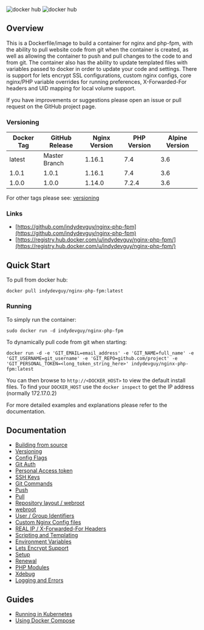 ![docker hub](https://img.shields.io/docker/pulls/indydevguy/nginx-php-fpm.svg?style=flat-square)
![docker hub](https://img.shields.io/docker/stars/indydevguy/nginx-php-fpm.svg?style=flat-square)

## Overview
This is a Dockerfile/image to build a container for nginx and php-fpm, with the ability to pull website code from git when the container is created, as well as allowing the container to push and pull changes to the code to and from git. The container also has the ability to update templated files with variables passed to docker in order to update your code and settings. There is support for lets encrypt SSL configurations, custom nginx configs, core nginx/PHP variable overrides for running preferences, X-Forwarded-For headers and UID mapping for local volume support.

If you have improvements or suggestions please open an issue or pull request on the GitHub project page.

### Versioning
| Docker Tag | GitHub Release | Nginx Version | PHP Version | Alpine Version |
|------------|----------------|---------------|---------|--------|
| latest     | Master Branch  | 1.16.1        | 7.4     | 3.6 |
| 1.0.1      | 1.0.1          | 1.16.1        | 7.4     | 3.6 | 0.3.6 |
| 1.0.0      | 1.0.0          | 1.14.0        | 7.2.4   | 3.6 |

For other tags please see: [versioning](https://github.com/indydevguy/nginx-php-fpm/blob/master/docs/versioning.md)

### Links
- [https://github.com/indydevguy/nginx-php-fpm](https://github.com/indydevguy/nginx-php-fpm)
- [https://registry.hub.docker.com/u/indydevguy/nginx-php-fpm/](https://registry.hub.docker.com/u/indydevguy/nginx-php-fpm/)

## Quick Start
To pull from docker hub:
```
docker pull indydevguy/nginx-php-fpm:latest
```
### Running
To simply run the container:
```
sudo docker run -d indydevguy/nginx-php-fpm
```
To dynamically pull code from git when starting:
```
docker run -d -e 'GIT_EMAIL=email_address' -e 'GIT_NAME=full_name' -e 'GIT_USERNAME=git_username' -e 'GIT_REPO=github.com/project' -e 'GIT_PERSONAL_TOKEN=<long_token_string_here>' indydevguy/nginx-php-fpm:latest
```

You can then browse to ```http://<DOCKER_HOST>``` to view the default install files. To find your ```DOCKER_HOST``` use the ```docker inspect``` to get the IP address (normally 172.17.0.2)

For more detailed examples and explanations please refer to the documentation.
## Documentation

- [Building from source](https://github.com/indydevguy/nginx-php-fpm/blob/master/docs/building.md)
- [Versioning](https://github.com/indydevguy/nginx-php-fpm/blob/master/docs/versioning.md)
- [Config Flags](https://github.com/indydevguy/nginx-php-fpm/blob/master/docs/config_flags.md)
- [Git Auth](https://github.com/indydevguy/nginx-php-fpm/blob/master/docs/git_auth.md)
 - [Personal Access token](https://github.com/indydevguy/nginx-php-fpm/blob/master/docs/git_auth.md#personal-access-token)
 - [SSH Keys](https://github.com/indydevguy/nginx-php-fpm/blob/master/docs/git_auth.md#ssh-keys)
- [Git Commands](https://github.com/indydevguy/nginx-php-fpm/blob/master/docs/git_commands.md)
 - [Push](https://github.com/indydevguy/nginx-php-fpm/blob/master/docs/git_commands.md#push-code-to-git)
 - [Pull](https://github.com/indydevguy/nginx-php-fpm/blob/master/docs/git_commands.md#pull-code-from-git-refresh)
- [Repository layout / webroot](https://github.com/indydevguy/nginx-php-fpm/blob/master/docs/repo_layout.md)
 - [webroot](https://github.com/indydevguy/nginx-php-fpm/blob/master/docs/repo_layout.md#src--webroot)
- [User / Group Identifiers](https://github.com/indydevguy/nginx-php-fpm/blob/master/docs/UID_GID_Mapping.md)
- [Custom Nginx Config files](https://github.com/indydevguy/nginx-php-fpm/blob/master/docs/nginx_configs.md)
 - [REAL IP / X-Forwarded-For Headers](https://github.com/indydevguy/nginx-php-fpm/blob/master/docs/nginx_configs.md#real-ip--x-forwarded-for-headers)
- [Scripting and Templating](https://github.com/indydevguy/nginx-php-fpm/blob/master/docs/scripting_templating.md)
 - [Environment Variables](https://github.com/indydevguy/nginx-php-fpm/blob/master/docs/scripting_templating.md#using-environment-variables--templating)
- [Lets Encrypt Support](https://github.com/indydevguy/nginx-php-fpm/blob/master/docs/lets_encrypt.md)
 - [Setup](https://github.com/indydevguy/nginx-php-fpm/blob/master/docs/lets_encrypt.md#setup)
 - [Renewal](https://github.com/indydevguy/nginx-php-fpm/blob/master/docs/lets_encrypt.md#renewal)
- [PHP Modules](https://github.com/indydevguy/nginx-php-fpm/blob/master/docs/php_modules.md)
- [Xdebug](https://github.com/indydevguy/nginx-php-fpm/blob/master/docs/xdebug.md)
- [Logging and Errors](https://github.com/indydevguy/nginx-php-fpm/blob/master/docs/logs.md)

## Guides
- [Running in Kubernetes](https://github.com/indydevguy/nginx-php-fpm/blob/master/docs/guides/kubernetes.md)
- [Using Docker Compose](https://github.com/indydevguy/nginx-php-fpm/blob/master/docs/guides/docker_compose.md)
